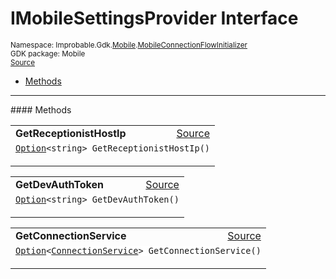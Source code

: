 
# IMobileSettingsProvider Interface
<sup>
Namespace: Improbable.Gdk.<a href="{{urlRoot}}/api/mobile-index">Mobile</a>.<a href="{{urlRoot}}/api/mobile/mobile-connection-flow-initializer">MobileConnectionFlowInitializer</a><br/>
GDK package: Mobile<br/>
<a href="https://www.github.com/spatialos/gdk-for-unity/blob/180a1fc2/workers/unity/Packages/io.improbable.gdk.mobile/Utility/MobileConnectionFlowInitializer.cs/#L50">Source</a>
<style>
a code {
                    padding: 0em 0.25em!important;
}
code {
                    background-color: #ffffff!important;
}
</style>
</sup>
<nav id="pageToc" class="page-toc"><ul><li><a href="#methods">Methods</a>
</ul></nav>













</p>
<hr style="width:100%; border-top-color:#d8d8d8" />
#### Methods


</p>




<table width="100%">
    <tr>
        <td style="border-right:none"><a id="getreceptionisthostip"></a><b>GetReceptionistHostIp</b></td>
        <td style="border-left:none; text-align:right"><a href="https://www.github.com/spatialos/gdk-for-unity/blob/180a1fc2/workers/unity/Packages/io.improbable.gdk.mobile/Utility/MobileConnectionFlowInitializer.cs/#L52">Source</a></td>
    </tr>
    <tr>
        <td colspan="2">
<code><a href="{{urlRoot}}/api/core/option">Option</a>&lt;string&gt; GetReceptionistHostIp()</code></p>






</td>
    </tr>
</table>


<table width="100%">
    <tr>
        <td style="border-right:none"><a id="getdevauthtoken"></a><b>GetDevAuthToken</b></td>
        <td style="border-left:none; text-align:right"><a href="https://www.github.com/spatialos/gdk-for-unity/blob/180a1fc2/workers/unity/Packages/io.improbable.gdk.mobile/Utility/MobileConnectionFlowInitializer.cs/#L53">Source</a></td>
    </tr>
    <tr>
        <td colspan="2">
<code><a href="{{urlRoot}}/api/core/option">Option</a>&lt;string&gt; GetDevAuthToken()</code></p>






</td>
    </tr>
</table>


<table width="100%">
    <tr>
        <td style="border-right:none"><a id="getconnectionservice"></a><b>GetConnectionService</b></td>
        <td style="border-left:none; text-align:right"><a href="https://www.github.com/spatialos/gdk-for-unity/blob/180a1fc2/workers/unity/Packages/io.improbable.gdk.mobile/Utility/MobileConnectionFlowInitializer.cs/#L54">Source</a></td>
    </tr>
    <tr>
        <td colspan="2">
<code><a href="{{urlRoot}}/api/core/option">Option</a>&lt;<a href="{{urlRoot}}/api/core/connection-service">ConnectionService</a>&gt; GetConnectionService()</code></p>






</td>
    </tr>
</table>





